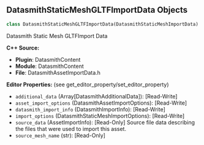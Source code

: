## DatasmithStaticMeshGLTFImportData Objects

```python
class DatasmithStaticMeshGLTFImportData(DatasmithStaticMeshImportData)
```

Datasmith Static Mesh GLTFImport Data

**C++ Source:**

- **Plugin**: DatasmithContent
- **Module**: DatasmithContent
- **File**: DatasmithAssetImportData.h

**Editor Properties:** (see get_editor_property/set_editor_property)

- ``additional_data`` (Array[DatasmithAdditionalData]):  [Read-Write]
- ``asset_import_options`` (DatasmithAssetImportOptions):  [Read-Write]
- ``datasmith_import_info`` (DatasmithImportInfo):  [Read-Write]
- ``import_options`` (DatasmithStaticMeshImportOptions):  [Read-Write]
- ``source_data`` (AssetImportInfo):  [Read-Only] Source file data describing the files that were used to import this asset.
- ``source_mesh_name`` (str):  [Read-Only]

<a id="unreal.DatasmithFBXSceneImportData"></a>